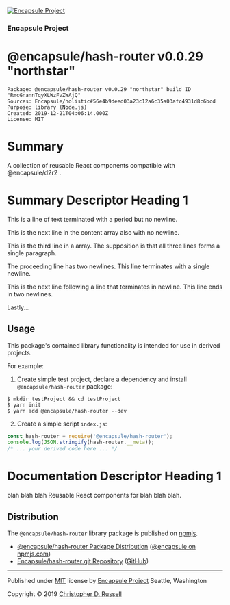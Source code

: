 [![Encapsule Project](https://encapsule.io/images/blue-burst-encapsule.io-icon-72x72.png "Encapsule Project")](https://encapsule.io)

### Encapsule Project

# @encapsule/hash-router v0.0.29 "northstar"

```
Package: @encapsule/hash-router v0.0.29 "northstar" build ID "RmcGnannTqyXLWzFvZWAjQ"
Sources: Encapsule/holistic#56e4b9deed03a23c12a6c35a03afc4931d8c6bcd
Purpose: library (Node.js)
Created: 2019-12-21T04:06:14.000Z
License: MIT
```

# Summary

A collection of reusable React components compatible with @encapsule/d2r2 <ComponentRouter/>.

# Summary Descriptor Heading 1

This is a line of text terminated with a period but no newline.

This is the next line in the content array also with no newline.

This is the third line in a array. The supposition is that all three lines forms a single paragraph.





The proceeding line has two newlines. This line terminates with a single newline.


This is the next line following a line that terminates in newline. This line ends in two newlines.



Lastly...

## Usage

This package's contained library functionality is intended for use in derived projects.

For example:

1. Create simple test project, declare a dependency and install `@encapsule/hash-router` package:

```
$ mkdir testProject && cd testProject
$ yarn init
$ yarn add @encapsule/hash-router --dev
```

2. Create a simple script `index.js`:

```JavaScript
const hash-router = require('@encapsule/hash-router');
console.log(JSON.stringify(hash-router.__meta));
/* ... your derived code here ... */
```

# Documentation Descriptor Heading 1

blah blah blah Reusable React components for blah blah blah.

## Distribution

The `@encapsule/hash-router` library package is published on [npmjs](https://npmjs.com).

- [@encapsule/hash-router Package Distribution](https://npmjs.com/package/@encapsule/hash-router/v/0.0.29) ([@encapsule on npmjs.com](https://www.npmjs.com/org/encapsule))
- [Encapsule/hash-router git Repository](https://github.com/Encapsule/hash-router) ([GitHub](https://github.com/Encapsule))

<hr>

Published under [MIT](LICENSE) license by [Encapsule Project](https://encapsule.io) Seattle, Washington

Copyright &copy; 2019 [Christopher D. Russell](https://github.com/ChrisRus)